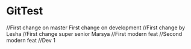 # GitTest
//First  change on master
First change on development
//First change by Lesha
//First change super senior Marsya
//First modern feat
//Second modern feat
//Dev 1
